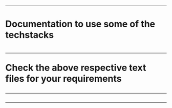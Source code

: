 <hr>
<h1><b>Documentation to use some of the techstacks</b><h1>
 <hr>
 <p>
  Check the above respective text files for your requirements
 </p>
 <hr><hr>
